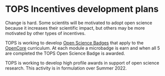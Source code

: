 # TOPS Incentives development plans

Change is hard. Some scientits will be motivated to adopt open science because it increases their scientific impact, but others may be more motivated by other types of incentives. 

TOPS is working to develop [Open Science Badges](./badging.md) that apply to the [OpenCore](./../Area2_Capacity_Sharing/opencore.md) curriculum. At each module a microbadge is earn and when all 5 are completed the TOPS Open Science Badge is awarded.  

TOPS is working to develop high profile awards in support of open science research. This activity is in formulation over Summer 2022.
